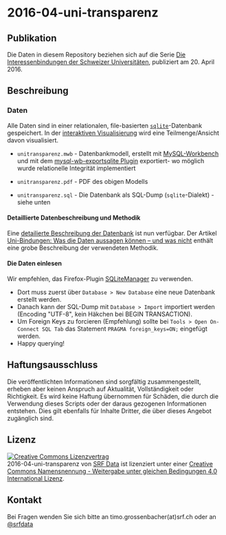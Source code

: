 # 2016-04-uni-transparenz


## Publikation

Die Daten in diesem Repository beziehen sich auf die Serie [Die Interessenbindungen der Schweizer Universitäten](http://www.srf.ch/news/schweiz/uni-transparenz), publiziert am 20. April 2016. 

## Beschreibung

### Daten

Alle Daten sind in einer relationalen, file-basierten [`sqlite`](https://www.sqlite.org/)-Datenbank gespeichert. In der [interaktiven Visualisierung](http://www.srf.ch/news/interaktive-grafik-alle-interessenbindungen-auf-einen-blick) wird eine Teilmenge/Ansicht davon visualisiert.

* `unitransparenz.mwb` - Datenbankmodell, erstellt mit [MySQL-Workbench](https://github.com/mysql/mysql-workbench) und mit dem [mysql-wb-exportsqlite Plugin](https://github.com/tatsushid/mysql-wb-exportsqlite) exportiert- wo möglich wurde relationelle Integrität implementiert

* `unitransparenz.pdf` - PDF des obigen Modells

* `unitransparenz.sql` - Die Datenbank als SQL-Dump (`sqlite`-Dialekt) - siehe unten

#### Detaillierte Datenbeschreibung und Methodik

Eine [detailierte Beschreibung der Datenbank](http://srfdata.github.io/2016-04-uni-transparenz/) ist nun verfügbar. Der Artikel [Uni-Bindungen: Was die Daten aussagen können – und was nicht](http://www.srf.ch/news/schweiz/uni-transparenz/uni-bindungen-was-die-daten-aussagen-koennen-und-was-nicht) enthält eine grobe Beschreibung der verwendeten Methodik.

#### Die Daten einlesen

Wir empfehlen, das Firefox-Plugin [SQLiteManager](http://lazierthanthou.github.io/sqlite-manager/) zu verwenden.

* Dort muss zuerst über `Database > New Database` eine neue Datenbank erstellt werden.
* Danach kann der SQL-Dump mit `Database > Import` importiert werden (Encoding "UTF-8", kein Häkchen bei BEGIN TRANSACTION).
* Um Foreign Keys zu forcieren (Empfehlung) sollte bei `Tools > Open On-Connect SQL Tab` das Statement `PRAGMA foreign_keys=ON;` eingefügt werden.
* Happy querying! 

## Haftungsausschluss

Die veröffentlichten Informationen sind sorgfältig zusammengestellt, erheben aber keinen Anspruch auf Aktualität, Vollständigkeit oder Richtigkeit. Es wird keine Haftung übernommen für Schäden, die  durch die Verwendung dieses Scripts oder der daraus gezogenen Informationen entstehen. Dies gilt ebenfalls für Inhalte Dritter, die über dieses Angebot zugänglich sind. 

## Lizenz

<a rel="license" href="http://creativecommons.org/licenses/by-sa/4.0/"><img alt="Creative Commons Lizenzvertrag" style="border-width:0" src="https://i.creativecommons.org/l/by-sa/4.0/88x31.png" /></a><br /><span xmlns:dct="http://purl.org/dc/terms/" href="http://purl.org/dc/dcmitype/Dataset" property="dct:title" rel="dct:type">2016-04-uni-transparenz</span> von <a xmlns:cc="http://creativecommons.org/ns#" href="https://github.com/srfdata/2016-04-uni-transparenz" property="cc:attributionName" rel="cc:attributionURL">SRF Data</a> ist lizenziert unter einer <a rel="license" href="http://creativecommons.org/licenses/by-sa/4.0/">Creative Commons Namensnennung - Weitergabe unter gleichen Bedingungen 4.0 International Lizenz</a>.

## Kontakt

Bei Fragen wenden Sie sich bitte an timo.grossenbacher(at)srf.ch oder an [@srfdata](https://twitter.com/srfdata)
